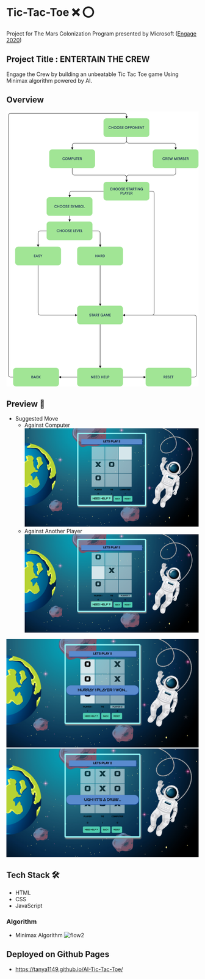 # Tic-Tac-Toe ❌ ⭕
Project for The Mars Colonization Program presented by Microsoft ([Engage 2020](https://microsoft.acehacker.com/mars/))

## Project Title : ENTERTAIN THE CREW 
Engage the Crew by building an unbeatable Tic Tac Toe game Using Minimax algorithm powered by AI.

## Overview

![flow](https://github.com/pranjalibajpai/Tic-Tac-Toe/blob/master/images/c1.png)

## Preview 🚀

- Suggested Move
  - Against Computer
    ![help](https://github.com/pranjalibajpai/Tic-Tac-Toe/blob/master/images/help1.png)
  - Against Another Player
    ![help](https://github.com/pranjalibajpai/Tic-Tac-Toe/blob/master/images/help2.png)
 
![win](https://github.com/pranjalibajpai/Tic-Tac-Toe/blob/master/images/win2.png)
![draw](https://github.com/pranjalibajpai/Tic-Tac-Toe/blob/master/images/draw1.png)

## Tech Stack 🛠

- HTML
- CSS
- JavaScript

### Algorithm 
- Minimax Algorithm
![flow2](https://tanya1149.github.io/AI-Tic-Tac-Toe//blob/master/images/c2.png)

## Deployed on Github Pages
* https://tanya1149.github.io/AI-Tic-Tac-Toe/

